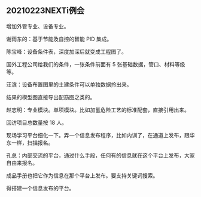 ## 20210223NEXTi例会

增加外管专业、设备专业。

谢雨东的：基于节能及自控的智能 PID 集成。

陈宝峰：设备条件表，深度加深后就变成工程图了。

国外工程公司给我们的条件，一张条件前面有 5 张基础数据，管口、材料等级等。

汪滨：设备布置图里的土建条件可以单独数据拎出来。

结果的模型图直接导出配筋图之类的。

赵志明：专业模块。单项模块。比如加氢危险工艺的标准配套，直接引用出来。

回访项目总数量按 18 人。

现场学习平台细化一下。弄一个信息发布程序，比如内训了，在通道上发布，跟华东一样，扫描报名。

孔总：内部交流的平台，通过什么手段，任何有的信息就在这个平台上发布，大家自由来报名。

成品手册也把它作为信息在那个平台上发布。要支持关键词搜索。

得搭建一个信息发布的平台。